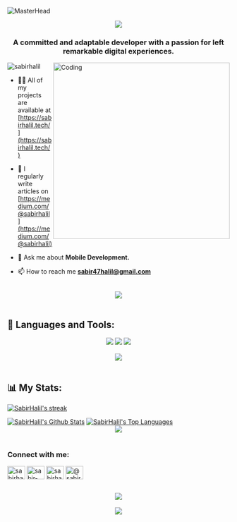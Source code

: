 ![MasterHead](https://firebasestorage.googleapis.com/v0/b/flexi-coding.appspot.com/o/dempgi7-520f8d5f-63d4-4453-8822-dbc149ae27f8.gif?alt=media&token=91c0c7b2-93c3-4029-b011-1a8703c5730d)
<div align="center">
    <img src="https://readme-typing-svg.herokuapp.com/?font=Righteous&size=35&center=true&vCenter=true&width=500&height=70&duration=4000&lines=Hi+There!+👋;+I'm+Sabir+Halil!+😎;" />
</div>
<h3 align="center">A committed and adaptable developer with a passion for left remarkable digital experiences.</h3>
<img align="right" alt="Coding" width="400" src="https://24.media.tumblr.com/03c9505cfe9473d13619cd18a98d90e5/tumblr_n3xetmlDS41qav3uso1_500.gif">


<p align="left"> <img src="https://komarev.com/ghpvc/?username=sabirhalil&label=Profile%20views&color=0e75b6&style=flat" alt="sabirhalil" /> </p>

- 👨‍💻 All of my projects are available at [https://sabirhalil.tech/](https://sabirhalil.tech/)

- 📝 I regularly write articles on [https://medium.com/@sabirhalil](https://medium.com/@sabirhalil)

- 💬 Ask me about **Mobile Development.**

- 📫 How to reach me **sabir47halil@gmail.com**


<br>
<div align="center">
    <img src="https://user-images.githubusercontent.com/73097560/115834477-dbab4500-a447-11eb-908a-139a6edaec5c.gif" />
</div>
<br>

## 🚀 Languages and Tools:
<div align="center">
    <img src="https://skillicons.dev/icons?i=kotlin,java,cs,dart,python,flutter,dotnet" />
    <img src="https://skillicons.dev/icons?i=git,androidstudio,vscode,visualstudio,figma" />
    <img src="https://skillicons.dev/icons?i=mysql,firebase,mongodb,supabase,sqlite" /><br>
</div>

<br>
<div align="center">
    <img src="https://user-images.githubusercontent.com/73097560/115834477-dbab4500-a447-11eb-908a-139a6edaec5c.gif" />
</div>
<br>

## 📊 My Stats:

<p align="left">
    <a href="https://github.com/SabirHalil/github-readme-streak-stats">
        <img title="🔥 Get streak stats for your profile at git.io/streak-stats" alt="SabirHalil's streak" src="https://github-readme-streak-stats.herokuapp.com/?user=sabirhalil&theme=black-ice&hide_border=true&stroke=0000&background=060A0CD0"/>
    </a>
</p>
<a href="https://github.com/SabirHalil/github-readme-stats"><img alt="SabirHalil's Github Stats" src="https://github-readme-stats.vercel.app/api?username=sabirhalil&show_icons=true&count_private=true&theme=react&hide_border=true&bg_color=0D1117" /></a>
<a href="https://github.com/SabirHalil/github-readme-stats"><img alt="SabirHalil's Top Languages" src="https://github-readme-stats.vercel.app/api/top-langs/?username=sabirhalil&langs_count=8&count_private=true&layout=compact&theme=react&hide_border=true&bg_color=0D1117" /></a>

<br>
<div align="center">
    <img src="https://user-images.githubusercontent.com/73097560/115834477-dbab4500-a447-11eb-908a-139a6edaec5c.gif" />
</div>
<br>

<h3 align="left">Connect with me:</h3>
<p align="left">
<a href="https://twitter.com/sabirhalil47" target="blank"><img align="center" src="https://raw.githubusercontent.com/rahuldkjain/github-profile-readme-generator/master/src/images/icons/Social/twitter.svg" alt="sabirhalil47" height="30" width="40" /></a>
<a href="https://linkedin.com/in/sabir-halil" target="blank"><img align="center" src="https://raw.githubusercontent.com/rahuldkjain/github-profile-readme-generator/master/src/images/icons/Social/linked-in-alt.svg" alt="sabir-halil" height="30" width="40" /></a>
<a href="https://instagram.com/sabirhalil47" target="blank"><img align="center" src="https://raw.githubusercontent.com/rahuldkjain/github-profile-readme-generator/master/src/images/icons/Social/instagram.svg" alt="sabirhalil47" height="30" width="40" /></a>
<a href="https://medium.com/@sabirhalil" target="blank"><img align="center" src="https://raw.githubusercontent.com/rahuldkjain/github-profile-readme-generator/master/src/images/icons/Social/medium.svg" alt="@sabirhalil" height="30" width="40" /></a>
</p>

<br>
<div align="center">
    <img src="https://user-images.githubusercontent.com/73097560/115834477-dbab4500-a447-11eb-908a-139a6edaec5c.gif" />
</div>
<br>

<div align="center">
    <img src="https://readme-typing-svg.herokuapp.com/?font=Righteous&size=35&center=true&vCenter=true&width=500&height=70&duration=4000&lines=Thanks+for+visiting!+❤️;+Have+a+good+coding!😎;" />
</div>

